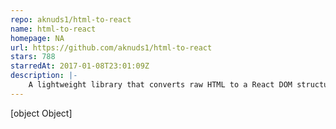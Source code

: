 ```yaml
---
repo: aknuds1/html-to-react
name: html-to-react
homepage: NA
url: https://github.com/aknuds1/html-to-react
stars: 788
starredAt: 2017-01-08T23:01:09Z
description: |-
    A lightweight library that converts raw HTML to a React DOM structure.
---
```


[object Object]
